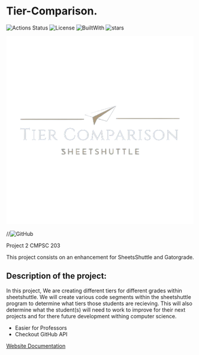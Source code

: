 # Tier-Comparison.

![Actions Status](https://github.com/noorbuchi/SheetShuttle/workflows/Lint%20and%20Test/badge.svg)
![License](https://img.shields.io/badge/license-MIT-blue?style=flat) 
![BuiltWith](https://img.shields.io/badge/Built%20With-Python-blue?style=flat&logo=python&logoColor=yellow)
![stars](https://img.shields.io/github/stars/noorbuchi/SheetShuttle.svg)

![Logo](/config/logo_tier.png "Tier-comparison")

//![GitHub](https://img.shields.io/github/license/danniyb/Tier-comparison)

Project 2 CMPSC 203

This project consists on an enhancement for SheetsShuttle and Gatorgrade. 

## Description of the project:

In this project, We are creating different tiers for different grades within sheetshuttle. We will create various code segments within the sheetshuttle program to determine what tiers those students are recieving. This will also determine what the student(s) will need to work to improve for their next projects and for there future development withing computer science.

- Easier for Professors
- Checkout GitHub API

[Website Documentation](https://tier-comparison.netlify.app/)
